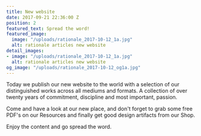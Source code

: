 ```yaml
---
title: New website
date: 2017-09-21 22:36:00 Z
position: 2
featured_text: Spread the word!
featured_image:
  image: "/uploads/rationale_2017-10-12_1a.jpg"
  alt: rationale articles new website
detail_images:
- image: "/uploads/rationale_2017-10-12_1a.jpg"
  alt: rationale articles new website
og_image: "/uploads/rationale_2017-10-12_og1a.jpg"
---
```


Today we publish our new website to the world with a selection of our distinguished works across all mediums and formats. A collection of over twenty years of commitment, discipline and most important, passion.

Come and have a look at our new place, and don't forget to grab some free PDF's on our Resources and finally get good design artifacts from our Shop.

Enjoy the content and go spread the word.